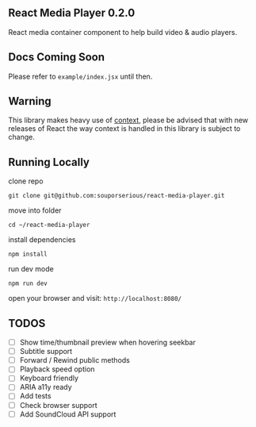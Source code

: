 ## React Media Player 0.2.0

React media container component to help build video & audio players.

## Docs Coming Soon

Please refer to `example/index.jsx` until then.

## Warning

This library makes heavy use of [context](https://facebook.github.io/react/docs/context.html), please be advised that with new releases of React the way context is handled in this library is subject to change.

## Running Locally

clone repo

`git clone git@github.com:souporserious/react-media-player.git`

move into folder

`cd ~/react-media-player`

install dependencies

`npm install`

run dev mode

`npm run dev`

open your browser and visit: `http://localhost:8080/`

## TODOS

- [ ] Show time/thumbnail preview when hovering seekbar
- [ ] Subtitle support
- [ ] Forward / Rewind public methods
- [ ] Playback speed option
- [ ] Keyboard friendly
- [ ] ARIA a11y ready
- [ ] Add tests
- [ ] Check browser support
- [ ] Add SoundCloud API support
